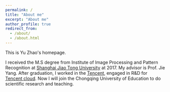 ```yaml
---
permalink: /
title: "About me"
excerpt: "About me"
author_profile: true
redirect_from: 
  - /about/
  - /about.html
---
```


This is Yu Zhao's homepage.

I received the M.S degree from Institute of Image Processing and Pattern Recognition at [Shanghai Jiao Tong University](http://www.sjtu.edu.cn) at 2017. My advisor is Prof. Jie Yang.
After graduation, I worked in the [Tencent](http://www.qq.com), engaged in R&D for [Tencent cloud](https://cloud.tencent.com/). Now I will join the Chongqing University of Education to do scientific research and teaching.